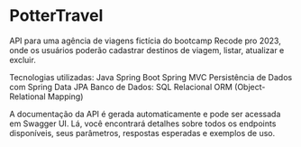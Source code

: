 # PotterTravel

API para uma agência de viagens fictícia do bootcamp Recode pro 2023, onde os usuários poderão cadastrar destinos de viagem, listar, atualizar e excluir.

Tecnologias utilizadas:
 Java Spring Boot
 Spring MVC
 Persistência de Dados com Spring Data JPA
 Banco de Dados: SQL Relacional
 ORM (Object-Relational Mapping)

A documentação da API é gerada automaticamente e pode ser acessada em Swagger UI. Lá, você encontrará detalhes sobre todos os endpoints disponíveis, seus parâmetros, respostas esperadas e exemplos de uso.




